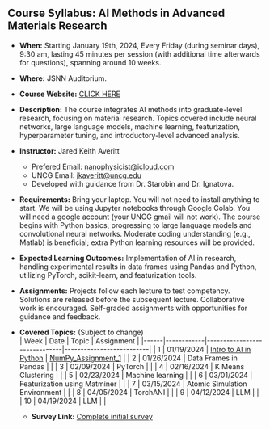 ## Course Syllabus: AI Methods in Advanced Materials Research

- **When:** Starting January 19th, 2024, Every Friday (during seminar days), 9:30 am, lasting 45 minutes per session (with additional time afterwards for questions), spanning around 10 weeks.

- **Where:** JSNN Auditorium.

- **Course Website:** [CLICK HERE](https://github.com/JaredKeithAveritt/AI_methods_in_advanced_materials_research/)

- **Description:** The course integrates AI methods into graduate-level research, focusing on material research. Topics covered include neural networks, large language models, machine learning, featurization, hyperparameter tuning, and introductory-level advanced analysis.

- **Instructor:** Jared Keith Averitt
  - Prefered Email: nanophysicist@icloud.com
  - UNCG Email: jkaveritt@uncg.edu 
  - Developed with guidance from Dr. Starobin and Dr. Ignatova.

- **Requirements:** Bring your laptop. You will not need to install anything to start. We will be using Jupyter notebooks through Google Colab. You will need a google account (your UNCG gmail will not work). The course begins with Python basics, progressing to large language models and convolutional neural networks. Moderate coding understanding (e.g., Matlab) is beneficial; extra Python learning resources will be provided.

- **Expected Learning Outcomes:** Implementation of AI in research, handling experimental results in data frames using Pandas and Python, utilizing PyTorch, scikit-learn, and featurization tools.

- **Assignments:** Projects follow each lecture to test competency. Solutions are released before the subsequent lecture. Collaborative work is encouraged. Self-graded assignments with opportunities for guidance and feedback.

- **Covered Topics:** (Subject to change)  
  | Week | Date       | Topic                        | Assignment               |
  |------|------------|------------------------------|--------------------------|
  | 1    | 01/19/2024 | [Intro to AI in Python](https://github.com/JaredKeithAveritt/AI_methods_in_advanced_materials_research/tree/main/week_1)        |      [NumPy_Assignment_1](https://github.com/JaredKeithAveritt/AI_methods_in_advanced_materials_research/tree/main/week_1/Exploring_NumPy_Assignment_1.md)            |
  | 2    | 01/26/2024 | Data Frames in Pandas        |                          |
  | 3    | 02/09/2024 | PyTorch                      |                          |
  | 4    | 02/16/2024 | K Means Clustering           |                          |
  | 5    | 02/23/2024 | Machine learning             |                          |
  | 6    | 03/01/2024 | Featurization using Matminer  |                          |
  | 7    | 03/15/2024 | Atomic Simulation Environment |                          |
  | 8    | 04/05/2024 | TorchANI                     |                          |
  | 9    | 04/12/2024 | LLM                          |                          |
  | 10   | 04/19/2024 | LLM                          |                          |

  - **Survey Link:** [Complete initial survey](https://forms.gle/XqTftcTnfcGHet6U6)
